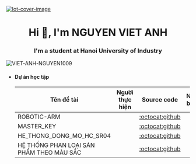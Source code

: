 [![Iot-cover-image](https://user-images.githubusercontent.com/49629370/236089529-71ecc167-84cf-48c1-a2a8-36c6e234ef66.gif)
](https://github.com/VIET-ANH-NGUYEN1009)
<h1 align="center">Hi 👋, I'm NGUYEN VIET ANH</h1>
<h3 align="center">I'm a student at Hanoi University of Industry</h3>

<p align="left"> <img src="https://komarev.com/ghpvc/?username=VIET-ANH-NGUYEN1009&label=Profile%20views&color=0e75b6&style=flat" alt="VIET-ANH-NGUYEN1009" /> </p>

- #### Dự án học tập
    | Tên đề tài             | Người thực hiện     | Source code     | Nổi bật     |
    | ---------------------- | --------------------| --------------- | ----------- |
    | ROBOTIC-ARM |  | [:octocat:github](https://github.com/VIET-ANH-NGUYEN1009/ROBOTIC-ARM)|
    | MASTER_KEY| | [:octocat:github](https://github.com/VIET-ANH-NGUYEN1009/MASTER_KEY)|
    | HE_THONG_DONG_MO_HC_SR04| | [:octocat:github](https://github.com/VIET-ANH-NGUYEN1009/HE_THONG_DONG_MO_HC_SR04)|
    | HỆ THỐNG PHAN LOẠI SẢN PHẨM THEO MÀU SẮC| | [:octocat:github](https://github.com/VIET-ANH-NGUYEN1009/DATN)||
    





